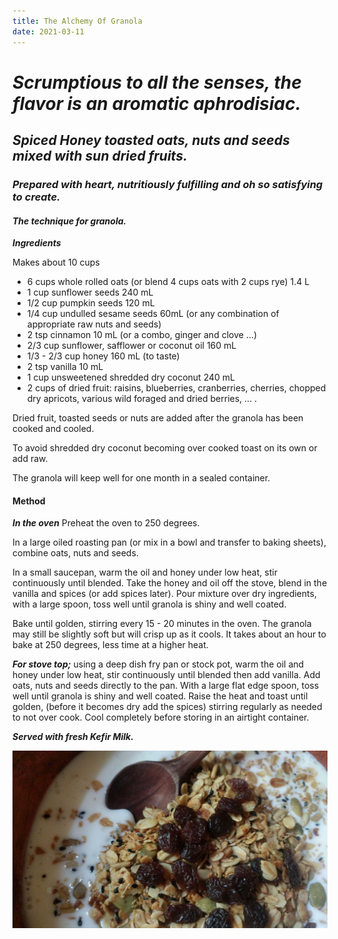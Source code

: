 ```yaml
---
title: The Alchemy Of Granola
date: 2021-03-11
---
```


# *Scrumptious to all the senses, the flavor is an aromatic aphrodisiac.*

## *Spiced Honey toasted oats, nuts and seeds mixed with sun dried fruits.*

### *Prepared with heart, nutritiously fulfilling and oh so satisfying to create.*

#### *The technique for granola.*

***Ingredients***

Makes about 10 cups

- 6 cups whole rolled oats (or blend 4 cups oats with 2 cups rye) 1.4 L
- 1 cup sunflower seeds 240 mL
- 1/2 cup pumpkin seeds 120 mL
- 1/4 cup undulled sesame seeds 60mL (or any combination of appropriate raw nuts and seeds)
- 2 tsp cinnamon 10 mL (or a combo, ginger and clove ...)
- 2/3 cup sunflower, safflower or coconut oil 160 mL
- 1/3 - 2/3 cup honey 160 mL (to taste)
- 2 tsp vanilla 10 mL
- 1 cup unsweetened shredded dry coconut 240 mL
- 2 cups of dried fruit: raisins, blueberries, cranberries, cherries, chopped dry apricots, various wild foraged and dried berries, ... . 

Dried fruit, toasted seeds or nuts are added after the granola has been cooked and cooled.

To avoid shredded dry coconut becoming over cooked toast on its own or add raw. 

The granola will keep well for one month in a sealed container. 

#### Method

***In the oven***
Preheat the oven to 250 degrees.

In a large oiled roasting pan (or mix in a bowl and transfer to baking sheets), combine oats, nuts and seeds.

In a small saucepan, warm the oil and honey under low heat, stir continuously until blended. Take the honey and oil off the stove, blend in the vanilla and spices (or add spices later). Pour mixture over dry ingredients, with a large spoon, toss well until granola is shiny and well coated. 

Bake until golden, stirring every 15 - 20 minutes in the oven. The granola may still be slightly soft but will crisp up as it cools. It takes about an hour to bake at 250 degrees, less time at a higher heat.

***For stove top;*** using a deep dish fry pan or stock pot, warm the oil and honey under low heat, stir continuously until blended then add vanilla. Add oats, nuts and seeds directly to the pan. With a large flat edge spoon, toss well until granola is shiny and well coated. Raise the heat and toast until golden, (before it becomes dry add the spices) stirring regularly as needed to not over cook. Cool completely before storing in an airtight container.

***Served with fresh Kefir Milk.***

![granola magic](../culinaryImages/granola.jpg)

